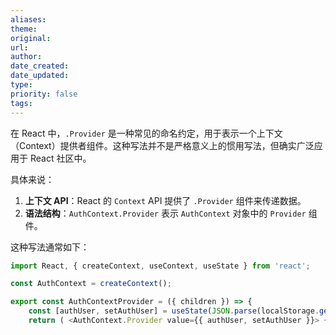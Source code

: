 ```yaml
---
aliases: 
theme: 
original: 
url: 
author: 
date_created: 
date_updated: 
type: 
priority: false
tags:
---
```

在 React 中，`.Provider` 是一种常见的命名约定，用于表示一个上下文（Context）提供者组件。这种写法并不是严格意义上的惯用写法，但确实广泛应用于 React 社区中。

具体来说：

1. **上下文 API**：React 的 `Context` API 提供了 `.Provider` 组件来传递数据。
2. **语法结构**：`AuthContext.Provider` 表示 `AuthContext` 对象中的 `Provider` 组件。

这种写法通常如下：


```javascript
import React, { createContext, useContext, useState } from 'react'; 

const AuthContext = createContext(); 

export const AuthContextProvider = ({ children }) => {
	const [authUser, setAuthUser] = useState(JSON.parse(localStorage.getItem("chat-user")) || null); 
	return ( <AuthContext.Provider value={{ authUser, setAuthUser }}> {children} </AuthContext.Provider> ); };

```
